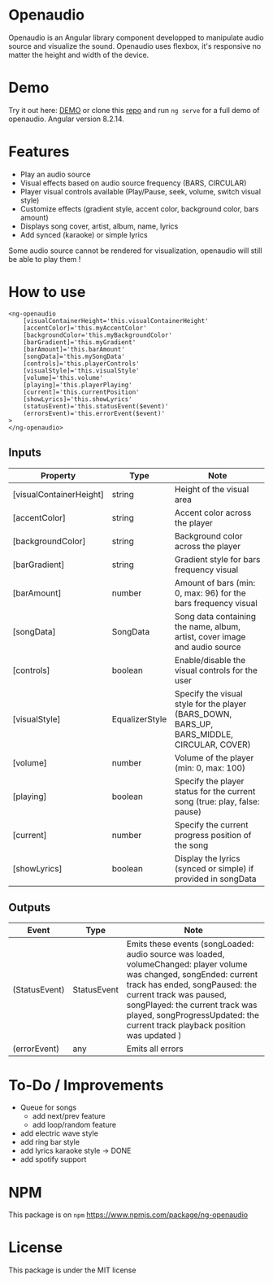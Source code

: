 
# Openaudio

Openaudio is an Angular library component developped to manipulate audio source and visualize the sound. Openaudio uses flexbox, it's responsive no matter the height and width of the device.

# Demo

Try it out here: [DEMO](https://rloris.github.io/lib-ng-openaudio/) or clone this [repo](https://github.com/RLoris/lib-ng-openaudio) and run `ng serve` for a full demo of openaudio. Angular version 8.2.14.

# Features

* Play an audio source
* Visual effects based on audio source frequency (BARS, CIRCULAR)
* Player visual controls available (Play/Pause, seek, volume, switch visual style)
* Customize effects (gradient style, accent color, background color, bars amount)
* Displays song cover, artist, album, name, lyrics
* Add synced (karaoke) or simple lyrics

Some audio source cannot be rendered for visualization, openaudio will still be able to play them !
# How to use

```
<ng-openaudio
    [visualContainerHeight='this.visualContainerHeight'
    [accentColor]='this.myAccentColor'
    [backgroundColor='this.myBackgroundColor'
    [barGradient]='this.myGradient'
    [barAmount]='this.barAmount'
    [songData]='this.mySongData'
    [controls]='this.playerControls'
    [visualStyle]='this.visualStyle'
    [volume]='this.volume'
    [playing]='this.playerPlaying'
    [current]='this.currentPosition'
    [showLyrics]='this.showLyrics'
    (statusEvent)='this.statusEvent($event)'
    (errorsEvent)='this.errorEvent($event)'
>
</ng-openaudio>
```
## Inputs
| Property | Type | Note |
| -------- | ---- | ---- |
| [visualContainerHeight]| string | Height of the visual area |
| [accentColor] | string | Accent color across the player |
| [backgroundColor] | string | Background color across the player |
| [barGradient] | string | Gradient style for bars frequency visual |
| [barAmount] | number | Amount of bars (min: 0, max: 96) for the bars frequency visual 
| [songData] | SongData | Song data containing the name, album, artist, cover image and audio source |
| [controls] | boolean | Enable/disable the visual controls for the user |
| [visualStyle] | EqualizerStyle | Specify the visual style for the player (BARS_DOWN, BARS_UP, BARS_MIDDLE, CIRCULAR, COVER) |
| [volume] | number | Volume of the player (min: 0, max: 100) |
| [playing] | boolean | Specify the player status for the current song (true: play, false: pause) |
| [current] | number | Specify the current progress position of the song |
| [showLyrics] | boolean | Display the lyrics (synced or simple) if provided in songData |

## Outputs
| Event | Type | Note |
| -------- | ---- | ---- |
| (StatusEvent) | StatusEvent | Emits these events (songLoaded: audio source was loaded, volumeChanged: player volume was changed, songEnded: current track has ended, songPaused: the current track was paused, songPlayed: the current track was played, songProgressUpdated: the current track playback position was updated ) |
| (errorEvent) | any | Emits all errors |

# To-Do / Improvements

-   Queue for songs
    -   add next/prev feature
    -   add loop/random feature
-   add electric wave style
-   add ring bar style
-   add lyrics karaoke style -> DONE
-   add spotify support

# NPM

  This package is on `npm` https://www.npmjs.com/package/ng-openaudio

# License

  This package is under the MIT license

